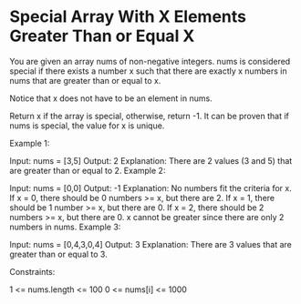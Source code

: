# Special Array With X Elements Greater Than or Equal X

You are given an array nums of non-negative integers. nums is considered special if there exists a number x such that there are exactly x numbers in nums that are greater than or equal to x.

Notice that x does not have to be an element in nums.

Return x if the array is special, otherwise, return -1. It can be proven that if nums is special, the value for x is unique.

 

Example 1:

Input: nums = [3,5]
Output: 2
Explanation: There are 2 values (3 and 5) that are greater than or equal to 2.
Example 2:

Input: nums = [0,0]
Output: -1
Explanation: No numbers fit the criteria for x.
If x = 0, there should be 0 numbers >= x, but there are 2.
If x = 1, there should be 1 number >= x, but there are 0.
If x = 2, there should be 2 numbers >= x, but there are 0.
x cannot be greater since there are only 2 numbers in nums.
Example 3:

Input: nums = [0,4,3,0,4]
Output: 3
Explanation: There are 3 values that are greater than or equal to 3.
 

Constraints:

1 <= nums.length <= 100
0 <= nums[i] <= 1000